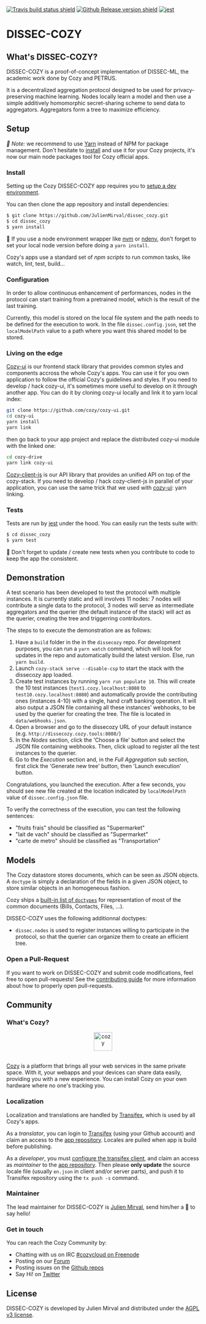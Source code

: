[![Travis build status shield](https://img.shields.io/travis/JulienMirval/dissec_cozy/master.svg)](https://travis-ci.org/JulienMirval/dissec_cozy)
[![Github Release version shield](https://img.shields.io/github/tag/JulienMirval/dissec_cozy.svg)](https://github.com/JulienMirval/dissec_cozy/releases)
[![jest](https://facebook.github.io/jest/img/jest-badge.svg)](https://github.com/facebook/jest)


# DISSEC-COZY

## What's DISSEC-COZY?

DISSEC-COZY is a proof-of-concept implementation of DISSEC-ML, the academic work done by Cozy and PETRUS. 

It is a decentralized aggregation protocol designed to be used for privacy-preserving machine learning. Nodes locally learn a model and then use a simple additively homomorphic secret-sharing scheme to send data to aggregators. Aggregators form a tree to maximize efficiency.

## Setup

_:pushpin: Note:_ we recommend to use [Yarn] instead of NPM for package management. Don't hesitate to [install][yarn-install] and use it for your Cozy projects, it's now our main node packages tool for Cozy official apps.

### Install

Setting up the Cozy DISSEC-COZY app requires you to [setup a dev environment][setup].

You can then clone the app repository and install dependencies:

```sh
$ git clone https://github.com/JulienMirval/dissec_cozy.git
$ cd dissec_cozy
$ yarn install
```

:pushpin: If you use a node environment wrapper like [nvm] or [ndenv], don't forget to set your local node version before doing a `yarn install`.

Cozy's apps use a standard set of _npm scripts_ to run common tasks, like watch, lint, test, build…

### Configuration

In order to allow continuous enhancement of performances, nodes in the protocol can start training from a pretrained model, which is the result of the last training. 

Currently, this model is stored on the local file system and the path needs to be defined for the execution to work. In the file `dissec.config.json`, set the `localModelPath` value to a path where you want this shared model to be stored.

### Living on the edge

[Cozy-ui] is our frontend stack library that provides common styles and components accross the whole Cozy's apps. You can use it for you own application to follow the official Cozy's guidelines and styles. If you need to develop / hack cozy-ui, it's sometimes more useful to develop on it through another app. You can do it by cloning cozy-ui locally and link it to yarn local index:

```sh
git clone https://github.com/cozy/cozy-ui.git
cd cozy-ui
yarn install
yarn link
```

then go back to your app project and replace the distributed cozy-ui module with the linked one:

```sh
cd cozy-drive
yarn link cozy-ui
```

[Cozy-client-js] is our API library that provides an unified API on top of the cozy-stack. If you need to develop / hack cozy-client-js in parallel of your application, you can use the same trick that we used with [cozy-ui]: yarn linking.

### Tests

Tests are run by [jest] under the hood. You can easily run the tests suite with:

```sh
$ cd dissec_cozy
$ yarn test
```

:pushpin: Don't forget to update / create new tests when you contribute to code to keep the app the consistent.

## Demonstration

A test scenario has been developed to test the protocol with multiple instances.
It is currently static and will involves 11 nodes: 7 nodes will contribute a single data to the protocol, 3 nodes will serve as intermediate aggregators and the querier (the default instance of the stack) will act as the querier, creating the tree and triggerring contributors.

The steps to to execute the demonstration are as follows:

1. Have a `build` folder in the in the `dissecozy` repo. For development purposes, you can run a `yarn watch` command, which will look for updates in the repo and automatically build the latest version. Else, run `yarn build`.
2. Launch `cozy-stack serve --disable-csp` to start the stack with the dissecozy app loaded.
3. Create test instances by running `yarn run populate 10`. This will create the 10 test instances (`test1.cozy.localhost:8080` to `test10.cozy.localhost:8080`) and automatically provide the contributing ones (instances 4-10) with a single, hand craft banking operation. It will also output a JSON file containing all these instances' webhooks, to be used by the querier for creating the tree. The file is located in `data/webhooks.json`.
4. Open a browser and go to the dissecozy URL of your default instance (e.g. `http://dissecozy.cozy.tools:8080/`)
5. In the *Nodes* section, click the 'Choose a file' button and select the JSON file containing webhooks. Then, click upload to register all the test instances to the querier.
6. Go to the *Execution* section and, in the *Full Aggregation* sub section, first click the 'Generate new tree' button, then 'Launch execution' button.

Congratulations, you launched the execution. After a few seconds, you should see new file created at the location indicated by `localModelPath` value of `dissec.config.json` file.

To verify the correctness of the execution, you can test the following sentences:

- "fruits frais" should be classified as "Supermarket"
- "lait de vach" should be classified as "Supermarket"
- "carte de metro" should be classified as "Transportation"
## Models

The Cozy datastore stores documents, which can be seen as JSON objects. A `doctype` is simply a declaration of the fields in a given JSON object, to store similar objects in an homogeneous fashion.

Cozy ships a [built-in list of `doctypes`][doctypes] for representation of most of the common documents (Bills, Contacts, Files, ...).

DISSEC-COZY uses the following additionnal doctypes:

- `dissec.nodes` is used to register instances willing to participate in the protocol, so that the querier can organize them to create an efficient tree.

### Open a Pull-Request

If you want to work on DISSEC-COZY and submit code modifications, feel free to open pull-requests! See the [contributing guide][contribute] for more information about how to properly open pull-requests.

## Community

### What's Cozy?

<div align="center">
  <a href="https://cozy.io">
    <img src="https://cdn.rawgit.com/cozy/cozy-site/master/src/images/cozy-logo-name-horizontal-blue.svg" alt="cozy" height="48" />
  </a>
 </div>
 </br>

[Cozy] is a platform that brings all your web services in the same private space.  With it, your webapps and your devices can share data easily, providing you with a new experience. You can install Cozy on your own hardware where no one's tracking you.

### Localization

Localization and translations are handled by [Transifex][tx], which is used by all Cozy's apps.

As a _translator_, you can login to [Transifex][tx-signin] (using your Github account) and claim an access to the [app repository][tx-app]. Locales are pulled when app is build before publishing.

As a _developer_, you must [configure the transifex client][tx-client], and claim an access as _maintainer_ to the [app repository][tx-app]. Then please **only update** the source locale file (usually `en.json` in client and/or server parts), and push it to Transifex repository using the `tx push -s` command.


### Maintainer

The lead maintainer for DISSEC-COZY is [Julien Mirval](https://github.com/JulienMirval), send him/her a :beers: to say hello!


### Get in touch

You can reach the Cozy Community by:

- Chatting with us on IRC [#cozycloud on Freenode][freenode]
- Posting on our [Forum][forum]
- Posting issues on the [Github repos][github]
- Say Hi! on [Twitter][twitter]


## License

DISSEC-COZY is developed by Julien Mirval and distributed under the [AGPL v3 license][agpl-3.0].



[cozy]: https://cozy.io "Cozy Cloud"
[setup]: https://dev.cozy.io/#set-up-the-development-environment "Cozy dev docs: Set up the Development Environment"
[yarn]: https://yarnpkg.com/
[yarn-install]: https://yarnpkg.com/en/docs/install
[cozy-ui]: https://github.com/cozy/cozy-ui
[cozy-client-js]: https://github.com/cozy/cozy-client-js/
[cozy-stack-docker]: https://github.com/cozy/cozy-stack/blob/master/docs/client-app-dev.md#with-docker
[doctypes]: https://cozy.github.io/cozy-doctypes/
[bill-doctype]: https://github.com/cozy/cozy-konnector-libs/blob/master/models/bill.js
[konnector-doctype]: https://github.com/cozy/cozy-konnector-libs/blob/master/models/base_model.js
[konnectors]: https://github.com/cozy/cozy-konnector-libs
[agpl-3.0]: https://www.gnu.org/licenses/agpl-3.0.html
[contribute]: CONTRIBUTING.md
[tx]: https://www.transifex.com/cozy/
[tx-signin]: https://www.transifex.com/signin/
[tx-app]: https://www.transifex.com/cozy/<SLUG_TX>/dashboard/
[tx-client]: http://docs.transifex.com/client/
[freenode]: http://webchat.freenode.net/?randomnick=1&channels=%23cozycloud&uio=d4
[forum]: https://forum.cozy.io/
[github]: https://github.com/cozy/
[twitter]: https://twitter.com/cozycloud
[nvm]: https://github.com/creationix/nvm
[ndenv]: https://github.com/riywo/ndenv
[jest]: https://facebook.github.io/jest/
